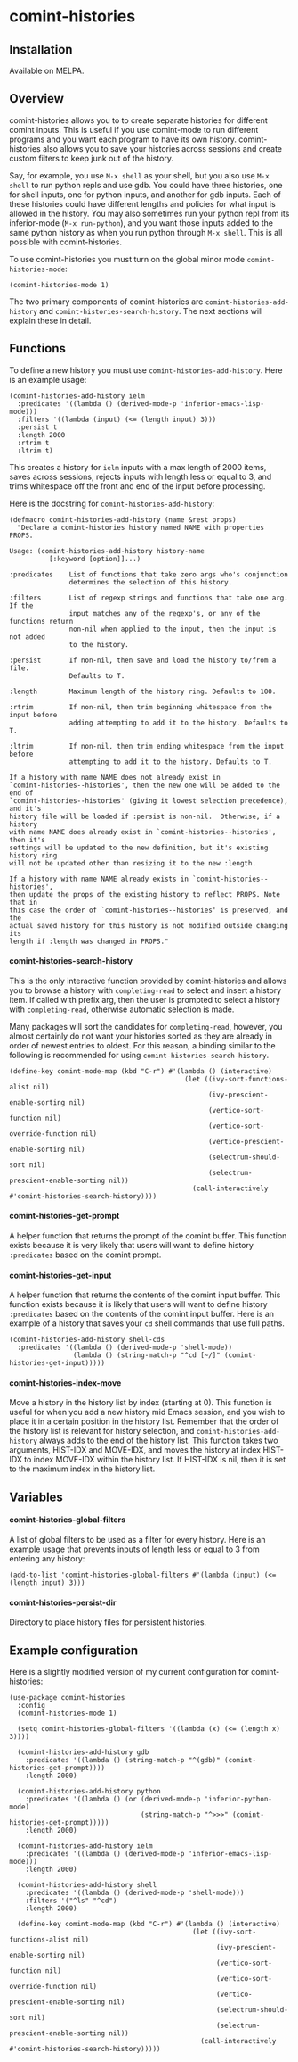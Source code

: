 # comint-histories

## Installation

Available on MELPA.

## Overview

comint-histories allows you to to create separate histories for different comint inputs. This is useful if you use comint-mode to run different programs and you want each program to have its own history. comint-histories also allows you to save your histories across sessions and create custom filters to keep junk out of the history.

Say, for example, you use `M-x shell` as your shell, but you also use `M-x shell` to run python repls and use gdb. You could have three histories, one for shell inputs, one for python inputs, and another for gdb inputs. Each of these histories could have different lengths and policies for what input is allowed in the history. You may also sometimes run your python repl from its inferior-mode (`M-x run-python`), and you want those inputs added to the same python history as when you run python through `M-x shell`. This is all possible with comint-histories.

To use comint-histories you must turn on the global minor mode `comint-histories-mode`:

```
(comint-histories-mode 1)
```

The two primary components of comint-histories are `comint-histories-add-history` and `comint-histories-search-history`. The next sections will explain these in detail.

## Functions

To define a new history you must use `comint-histories-add-history`. Here is an example usage:

```
(comint-histories-add-history ielm
  :predicates '((lambda () (derived-mode-p 'inferior-emacs-lisp-mode)))
  :filters '((lambda (input) (<= (length input) 3)))
  :persist t
  :length 2000
  :rtrim t
  :ltrim t)
```

This creates a history for `ielm` inputs with a max length of 2000 items, saves across sessions, rejects inputs with length less or equal to 3, and trims whitespace off the front and end of the input before processing.

Here is the docstring for `comint-histories-add-history`:

```
(defmacro comint-histories-add-history (name &rest props)
  "Declare a comint-histories history named NAME with properties PROPS.

Usage: (comint-histories-add-history history-name
          [:keyword [option]]...)

:predicates    List of functions that take zero args who's conjunction
               determines the selection of this history.

:filters       List of regexp strings and functions that take one arg. If the
               input matches any of the regexp's, or any of the functions return
               non-nil when applied to the input, then the input is not added
               to the history.

:persist       If non-nil, then save and load the history to/from a file.
               Defaults to T.

:length        Maximum length of the history ring. Defaults to 100.

:rtrim         If non-nil, then trim beginning whitespace from the input before
               adding attempting to add it to the history. Defaults to T.

:ltrim         If non-nil, then trim ending whitespace from the input before
               attempting to add it to the history. Defaults to T.

If a history with name NAME does not already exist in
`comint-histories--histories', then the new one will be added to the end of
`comint-histories--histories' (giving it lowest selection precedence), and it's
history file will be loaded if :persist is non-nil.  Otherwise, if a history
with name NAME does already exist in `comint-histories--histories', then it's
settings will be updated to the new definition, but it's existing history ring
will not be updated other than resizing it to the new :length.

If a history with name NAME already exists in `comint-histories--histories',
then update the props of the existing history to reflect PROPS. Note that in
this case the order of `comint-histories--histories' is preserved, and the
actual saved history for this history is not modified outside changing its
length if :length was changed in PROPS."
```

#### comint-histories-search-history

This is the only interactive function provided by comint-histories and allows you to browse a history with `completing-read` to select and insert a history item. If called with prefix arg, then the user is prompted to select a history with `completing-read`, otherwise automatic selection is made.

Many packages will sort the candidates for `completing-read`, however, you almost certainly do not want your histories sorted as they are already in order of newest entries to oldest. For this reason, a binding similar to the following is recommended for using `comint-histories-search-history`.

```
(define-key comint-mode-map (kbd "C-r") #'(lambda () (interactive)
                                            (let ((ivy-sort-functions-alist nil)
                                                  (ivy-prescient-enable-sorting nil)
                                                  (vertico-sort-function nil)
                                                  (vertico-sort-override-function nil)
                                                  (vertico-prescient-enable-sorting nil)
                                                  (selectrum-should-sort nil)
                                                  (selectrum-prescient-enable-sorting nil))
                                              (call-interactively #'comint-histories-search-history))))
```

#### comint-histories-get-prompt

A helper function that returns the prompt of the comint buffer. This function exists because it is very likely that users will want to define history `:predicates` based on the comint prompt.

#### comint-histories-get-input

A helper function that returns the contents of the comint input buffer. This function exists because it is likely that users will want to define history `:predicates` based on the contents of the comint input buffer. Here is an example of a history that saves your `cd` shell commands that use full paths.

```
(comint-histories-add-history shell-cds
  :predicates '((lambda () (derived-mode-p 'shell-mode))
                (lambda () (string-match-p "^cd [~/]" (comint-histories-get-input)))))
```

#### comint-histories-index-move

Move a history in the history list by index (starting at 0). This function is useful for when you add a new history mid Emacs session, and you wish to place it in a certain position in the history list. Remember that the order of the history list is relevant for history selection, and `comint-histories-add-history` always adds to the end of the history list. This function takes two arguments, HIST-IDX and MOVE-IDX, and moves the history at index HIST-IDX to index MOVE-IDX within the history list. If HIST-IDX is nil, then it is set to the maximum index in the history list.

## Variables

#### comint-histories-global-filters

A list of global filters to be used as a filter for every history. Here is an example usage that prevents inputs of length less or equal to 3 from entering any history:

```
(add-to-list 'comint-histories-global-filters #'(lambda (input) (<= (length input) 3)))
```

#### comint-histories-persist-dir

Directory to place history files for persistent histories.

## Example configuration

Here is a slightly modified version of my current configuration for comint-histories:

```
(use-package comint-histories
  :config
  (comint-histories-mode 1)

  (setq comint-histories-global-filters '((lambda (x) (<= (length x) 3))))

  (comint-histories-add-history gdb
    :predicates '((lambda () (string-match-p "^(gdb)" (comint-histories-get-prompt))))
    :length 2000)

  (comint-histories-add-history python
    :predicates '((lambda () (or (derived-mode-p 'inferior-python-mode)
                                 (string-match-p "^>>>" (comint-histories-get-prompt)))))
    :length 2000)

  (comint-histories-add-history ielm
    :predicates '((lambda () (derived-mode-p 'inferior-emacs-lisp-mode)))
    :length 2000)

  (comint-histories-add-history shell
    :predicates '((lambda () (derived-mode-p 'shell-mode)))
    :filters '("^ls" "^cd")
    :length 2000)

  (define-key comint-mode-map (kbd "C-r") #'(lambda () (interactive)
                                              (let ((ivy-sort-functions-alist nil)
                                                    (ivy-prescient-enable-sorting nil)
                                                    (vertico-sort-function nil)
                                                    (vertico-sort-override-function nil)
                                                    (vertico-prescient-enable-sorting nil)
                                                    (selectrum-should-sort nil)
                                                    (selectrum-prescient-enable-sorting nil))
                                                (call-interactively #'comint-histories-search-history)))))
```
